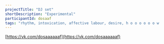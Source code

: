 ```yaml
---
projectTitle: "DJ set"
shortDescription: "Experimental"
participantId: dosaaf
tags: "rhythm, intoxication, affective labour, desire, h o o o o o o w w w w w l, joy acceleration, mother-machine, pharmachoreography, social choreography, yesterday's unalienated celebration"
---
```


[https://vk.com/dosaaaaaaf](https://vk.com/dosaaaaaaf)

